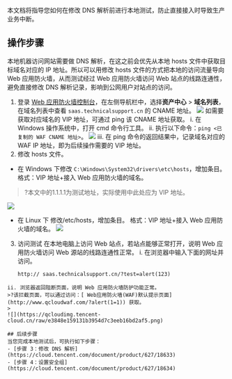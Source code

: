 本文档将指导您如何在修改 DNS 解析前进行本地测试，防止直接接入时导致生产业务中断。



## 操作步骤
本地机器访问网站需要做 DNS 解析，在这之前会优先从本地 hosts 文件中获取目标域名对应的 IP 地址。所以可以用修改 hosts 文件的方式把本地的访问流量导向 Web 应用防火墙，从而测试经过 Web 应用防火墙访问 Web 站点的线路连通性，避免直接修改 DNS 解析记录，影响到公网用户对站点的访问。
1. 登录 [Web 应用防火墙控制台](https://console.cloud.tencent.com/guanjia/tea-overview)，在左侧导航栏中，选择**资产中心** > **域名列表**，在域名列表中查看 `saas.technicalsupport.cn` 的 CNAME 地址。
![](https://qcloudimg.tencent-cloud.cn/raw/d7d30911b3ce3b942b51f7a9eca8885b.png)
如需要获取对应域名的 VIP 地址，可通过 ping 该 CNAME 地址获取。
i.	在 Windows 操作系统中，打开 cmd 命令行工具。
ii.	执行以下命令：`ping <已复制的 WAF CNAME 地址>`。
![](https://qcloudimg.tencent-cloud.cn/raw/a42bee5391768eb811ec2d938defb796.png)
iii. 在 ping 命令的返回结果中，记录域名对应的 WAF IP 地址，即为后续操作需要的 VIP 地址。
2.	修改 hosts 文件。
 - 在 Windows 下修改 `C:\Windows\System32\drivers\etc\hosts`，增加条目。
格式：VIP 地址+接入 Web 应用防火墙的域名。
>?本文中的1.1.1.1为测试地址，实际使用中此处应为 VIP 地址。
>
![](https://qcloudimg.tencent-cloud.cn/raw/4dbddad1a08eeb4a895cc64976f9c424.png)
- 在 Linux 下 修改/etc/hosts，增加条目。
格式：VIP 地址+接入 Web 应用防火墙的域名。
![](https://qcloudimg.tencent-cloud.cn/raw/80b88bc639cd90c0e2aab99a97ab9755.png)
3. 访问测试
在本地电脑上访问 Web 站点，若站点能够正常打开，说明 Web 应用防火墙访问 Web 源站的线路连通性正常。
  i. 在浏览器中输入下面的网址并访问。
	```
	http:// saas.technicalsupport.cn/?test=alert(123)  
```
ii.	浏览器返回阻断页面，说明 Web 应用防火墙防护功能正常。
>?该拦截页面，可以通过访问：[ Web应用防火墙(WAF)默认提示页面](http://www.qcloudwaf.com/?alert(1=1)) 获取。
>
![](https://qcloudimg.tencent-cloud.cn/raw/e3848e159131b3954d7c3eeb16bd2af5.png)

## 后续步骤
当您完成本地测试后，可执行如下步骤：
- [步骤 3：修改 DNS 解析](https://cloud.tencent.com/document/product/627/18633)
- [步骤 4：设置安全组](https://cloud.tencent.com/document/product/627/18634)
